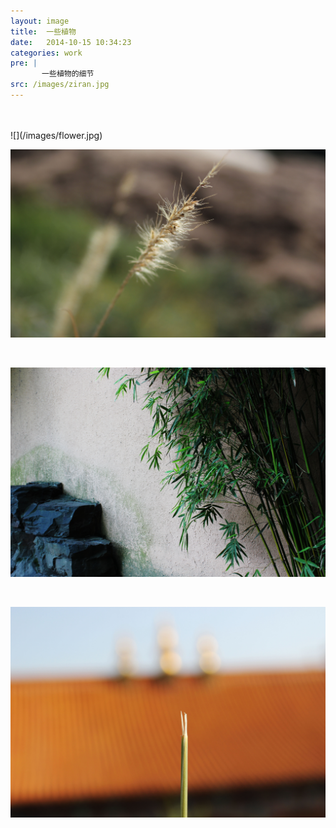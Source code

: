 ```yaml
---
layout: image
title:  一些植物
date:   2014-10-15 10:34:23
categories: work
pre: | 
       一些植物的细节
src: /images/ziran.jpg
---
```


<br />
<br />
![](/images/flower.jpg)

<br />

![](/images/grass.jpg)

<br />

![](/images/stone.jpg)

<br />

![](/images/templet.jpg)